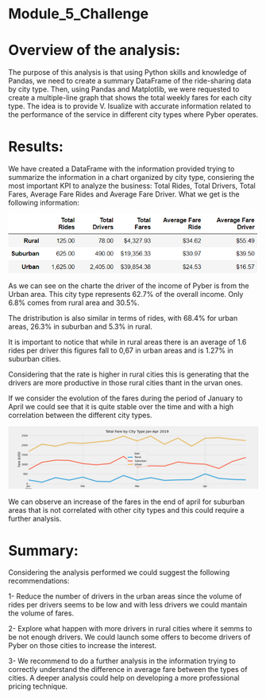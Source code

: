 # Module_5_Challenge

# Overview of the analysis:

The purpose of this analysis is that using Python skills and knowledge of Pandas, we need to create a summary DataFrame of the ride-sharing data by city type. Then, using Pandas and Matplotlib, we were requested to create a multiple-line graph that shows the total weekly fares for each city type. The idea is to provide V. Isualize with accurate information related to the performance of the service in different city types where Pyber operates.

# Results:

We have created a DataFrame with the information provided trying to summarize the information in a chart organized by city type, consiering the most important KPI to analyze the business: Total Rides, Total Drivers, Total Fares, Average Fare Rides and Average Fare Driver. What we get is the following information:

![Outcome of analysis](/Resources/Analysis_results.png)

As we can see on the charte the driver of the income of Pyber is from the Urban area. This city type represents 62.7% of the overall income. Only 6.8% comes from rural area and 30.5%.

The dristribution is also similar in terms of rides, with 68.4% for urban areas, 26.3% in suburban and 5.3% in rural. 

It is important to notice that while in rural areas there is an average of 1.6 rides per driver this figures fall to 0,67 in urban areas and is 1.27% in suburban cities.

Considering that the rate is higher in rural cities this is generating that the drivers are more productive in those rural cities thant in the urvan ones. 

If we consider the evolution of the fares during the period of January to April we could see that it is quite stable over the time and with a high correlation between the different city types.

![Outcome of analysis](/Resources/Challenge_fig.png)

We can observe an increase of the fares in the end of april for suburban areas that is not correlated with other city types and this could require a further analysis.

# Summary:

Considering the analysis performed we could suggest the following recommendations:

1- Reduce the number of drivers in the urban areas since the volume of rides per drivers seems to be low and with less drivers we could mantain the volume of fares. 

2- Explore what happen with more drivers in rural cities where it semms to be not enough drivers. We could launch some offers to become drivers of Pyber on those cities to increase the interest. 

3- We recommend to do a further analysis in the information trying to correctly understand the difference in average fare between the types of cities. A deeper analysis could help on developing a more professional pricing technique. 

